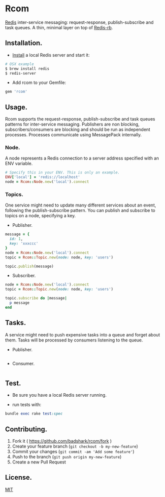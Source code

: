 # Rcom

[Redis](http://redis.io) inter-service messaging: request-response, publish-subscribe and task queues. A thin, minimal layer on top of [Redis-rb](https://github.com/redis/redis-rb).

## Installation.

- [Install](http://redis.io/topics/quickstart) a local Redis server and start it:
```sh
# OSX example
$ brew install redis
$ redis-server
```

- Add rcom to your Gemfile:
```ruby
gem 'rcom'
```

## Usage.

Rcom supports the request-response, publish-subscribe and task queues patterns for inter-service messaging. Publishers are non blocking, subscribers/consumers are blocking and should be run as independent processes. Processes communicate using MessagePack internally.

### Node.

A node represents a Redis connection to a server address specified with an ENV variable.

```ruby
# Specify this in your ENV. This is only an example.
ENV['local'] = 'redis://localhost'
node = Rcom::Node.new('local').connect
```

### Topics.

One service might need to update many different services about an event, following the publish-subscribe pattern. You can publish and subscribe to topics on a node, specifying a key.

- Publisher.

```ruby
message = {
  id: 1,
  key: 'xxxccc'
}
node = Rcom::Node.new('local').connect
topic = Rcom::Topic.new(node: node, key: 'users')

topic.publish(message)
```

- Subscriber.

```ruby
node = Rcom::Node.new('local').connect
topic = Rcom::Topic.new(node: node, key: 'users')

topic.subscribe do |message|
  p message
end
```

## Tasks.

A service might need to push expensive tasks into a queue and forget about them. Tasks will be processed by consumers listening to the queue.

- Publisher.

```ruby
```

- Consumer.

```ruby
```

## Test.

- Be sure you have a local Redis server running.

- run tests with:
```ruby
bundle exec rake test:spec
```

## Contributing.

1. Fork it ( https://github.com/badshark/rcom/fork )
2. Create your feature branch (`git checkout -b my-new-feature`)
3. Commit your changes (`git commit -am 'Add some feature'`)
4. Push to the branch (`git push origin my-new-feature`)
5. Create a new Pull Request

## License.

[MIT](LICENSE.txt)
